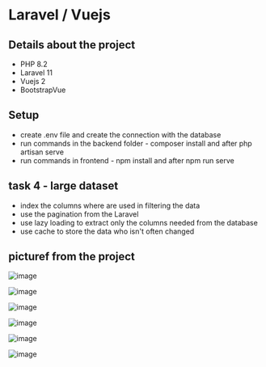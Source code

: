 # Laravel / Vuejs

## Details about the project
  - PHP 8.2
  - Laravel 11
  - Vuejs 2
  - BootstrapVue

## Setup
  - create .env file and create the connection with the database
  - run commands in the backend folder - composer install and after php artisan serve
  - run commands in frontend - npm install and after npm run serve

## task 4 - large dataset
  - index the columns where are used in filtering the data
  - use the pagination from the Laravel
  - use lazy loading to extract only the columns needed from the database
  - use cache to store the data who isn't often changed

## picturef from the project

![image](https://github.com/user-attachments/assets/93127142-e63d-4894-a262-00664c5ad024)

![image](https://github.com/user-attachments/assets/d35b6041-f6af-4a18-8e11-fb01efd3c4c5)

![image](https://github.com/user-attachments/assets/23e523a8-9f23-4207-a401-8def21af9dab)

![image](https://github.com/user-attachments/assets/3c088af4-82e5-48e2-8ddd-8e6a183aa3cf)

![image](https://github.com/user-attachments/assets/ab855008-d161-4416-b775-fc3ca9c6a42d)

![image](https://github.com/user-attachments/assets/658a4acf-5875-4f25-ab7c-a6a558306458)

